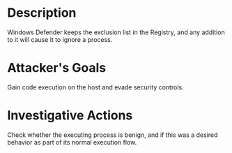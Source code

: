 # Description
Windows Defender keeps the exclusion list in the Registry, and any addition to it will cause it to ignore a process.
# Attacker's Goals
Gain code execution on the host and evade security controls.
# Investigative Actions
Check whether the executing process is benign, and if this was a desired behavior as part of its normal execution flow.
